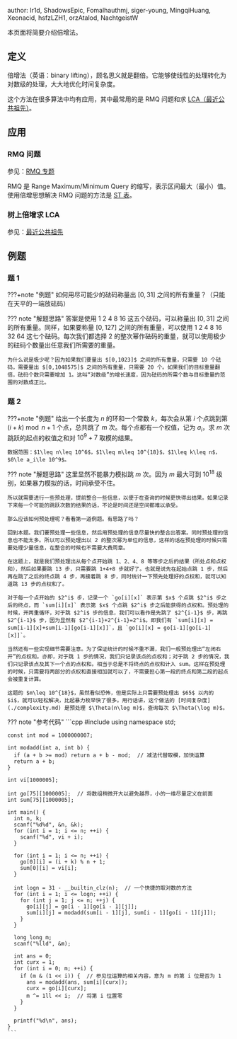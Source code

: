 author: Ir1d, ShadowsEpic, Fomalhauthmj, siger-young, MingqiHuang, Xeonacid, hsfzLZH1, orzAtalod, NachtgeistW

本页面将简要介绍倍增法。

## 定义

倍增法（英语：binary lifting），顾名思义就是翻倍。它能够使线性的处理转化为对数级的处理，大大地优化时间复杂度。

这个方法在很多算法中均有应用，其中最常用的是 RMQ 问题和求 [LCA（最近公共祖先）](../graph/lca.md)。

## 应用

### RMQ 问题

参见：[RMQ 专题](../topic/rmq.md)

RMQ 是 Range Maximum/Minimum Query 的缩写，表示区间最大（最小）值。使用倍增思想解决 RMQ 问题的方法是 [ST 表](../ds/sparse-table.md)。

### 树上倍增求 LCA

参见：[最近公共祖先](../graph/lca.md)

## 例题

### 题 1

???+note "例题"
    如何用尽可能少的砝码称量出 $[0,31]$ 之间的所有重量？（只能在天平的一端放砝码）

??? note "解题思路"
    答案是使用 1 2 4 8 16 这五个砝码，可以称量出 $[0,31]$ 之间的所有重量。同样，如果要称量 $[0,127]$ 之间的所有重量，可以使用 1 2 4 8 16 32 64 这七个砝码。每次我们都选择 2 的整次幂作砝码的重量，就可以使用极少的砝码个数量出任意我们所需要的重量。
    
    为什么说是极少呢？因为如果我们要量出 $[0,1023]$ 之间的所有重量，只需要 10 个砝码，需要量出 $[0,1048575]$ 之间的所有重量，只需要 20 个。如果我们的目标重量翻倍，砝码个数只需要增加 1。这叫“对数级”的增长速度，因为砝码的所需个数与目标重量的范围的对数成正比。

### 题 2

???+note "例题"
    给出一个长度为 $n$ 的环和一个常数 $k$，每次会从第 $i$ 个点跳到第 $(i+k)\bmod n+1$ 个点，总共跳了 $m$ 次。每个点都有一个权值，记为 $a_i$，求 $m$ 次跳跃的起点的权值之和对 $10^9+7$ 取模的结果。
    
    数据范围：$1\leq n\leq 10^6$，$1\leq m\leq 10^{18}$，$1\leq k\leq n$，$0\le a_i\le 10^9$。

??? note "解题思路"
    这里显然不能暴力模拟跳 $m$ 次。因为 $m$ 最大可到 $10^{18}$ 级别，如果暴力模拟的话，时间承受不住。
    
    所以就需要进行一些预处理，提前整合一些信息，以便于在查询的时候更快得出结果。如果记录下来每一个可能的跳跃次数的结果的话，不论是时间还是空间都难以承受。
    
    那么应该如何预处理呢？看看第一道例题。有思路了吗？
    
    回到本题。我们要预处理一些信息，然后用预处理的信息尽量快的整合出答案。同时预处理的信息也不能太多。所以可以预处理出以 2 的整次幂为单位的信息，这样的话在预处理的时候只需要处理少量信息，在整合的时候也不需要大费周章。
    
    在这题上，就是我们预处理出从每个点开始跳 1、2、4、8 等等步之后的结果（所处点和点权和），然后如果要跳 13 步，只需要跳 1+4+8 步就好了。也就是说先在起始点跳 1 步，然后再在跳了之后的终点跳 4 步，再接着跳 8 步，同时统计一下预先处理好的点权和，就可以知道跳 13 步的点权和了。
    
    对于每一个点开始的 $2^i$ 步，记录一个 `go[i][x]` 表示第 $x$ 个点跳 $2^i$ 步之后的终点，而 `sum[i][x]` 表示第 $x$ 个点跳 $2^i$ 步之后能获得的点权和。预处理的时候，开两重循环，对于跳 $2^i$ 步的信息，我们可以看作是先跳了 $2^{i-1}$ 步，再跳 $2^{i-1}$ 步，因为显然有 $2^{i-1}+2^{i-1}=2^i$。即我们有 `sum[i][x] = sum[i-1][x]+sum[i-1][go[i-1][x]]`，且 `go[i][x] = go[i-1][go[i-1][x]]`。
    
    当然还有一些实现细节需要注意。为了保证统计的时候不重不漏，我们一般预处理出“左闭右开”的点权和。亦即，对于跳 1 步的情况，我们只记录该点的点权和；对于跳 2 步的情况，我们只记录该点及其下一个点的点权和。相当于总是不将终点的点权和计入 sum。这样在预处理的时候，只需要将两部分的点权和直接相加就可以了，不需要担心第一段的终点和第二段的起点会被重复计算。
    
    这题的 $m\leq 10^{18}$，虽然看似恐怖，但是实际上只需要预处理出 $65$ 以内的 $i$，就可以轻松解决，比起暴力枚举快了很多。用行话讲，这个做法的 [时间复杂度](./complexity.md) 是预处理 $\Theta(n\log m)$，查询每次 $\Theta(\log m)$。

??? note "参考代码"
    ```cpp
    #include <cstdio>
    using namespace std;
    
    const int mod = 1000000007;
    
    int modadd(int a, int b) {
      if (a + b >= mod) return a + b - mod;  // 减法代替取模，加快运算
      return a + b;
    }
    
    int vi[1000005];
    
    int go[75][1000005];  // 将数组稍微开大以避免越界，小的一维尽量定义在前面
    int sum[75][1000005];
    
    int main() {
      int n, k;
      scanf("%d%d", &n, &k);
      for (int i = 1; i <= n; ++i) {
        scanf("%d", vi + i);
      }
    
      for (int i = 1; i <= n; ++i) {
        go[0][i] = (i + k) % n + 1;
        sum[0][i] = vi[i];
      }
    
      int logn = 31 - __builtin_clz(n);  // 一个快捷的取对数的方法
      for (int i = 1; i <= logn; ++i) {
        for (int j = 1; j <= n; ++j) {
          go[i][j] = go[i - 1][go[i - 1][j]];
          sum[i][j] = modadd(sum[i - 1][j], sum[i - 1][go[i - 1][j]]);
        }
      }
    
      long long m;
      scanf("%lld", &m);
    
      int ans = 0;
      int curx = 1;
      for (int i = 0; m; ++i) {
        if (m & (1 << i)) {  // 参见位运算的相关内容，意为 m 的第 i 位是否为 1
          ans = modadd(ans, sum[i][curx]);
          curx = go[i][curx];
          m ^= 1ll << i;  // 将第 i 位置零
        }
      }
    
      printf("%d\n", ans);
    }
    ```
